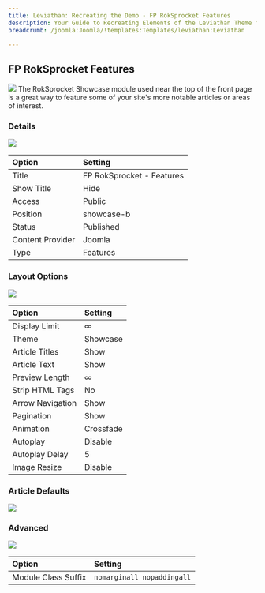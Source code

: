 ```yaml
---
title: Leviathan: Recreating the Demo - FP RokSprocket Features
description: Your Guide to Recreating Elements of the Leviathan Theme for Joomla
breadcrumb: /joomla:Joomla/!templates:Templates/leviathan:Leviathan

---
```


FP RokSprocket Features
-----
![][demo]
The RokSprocket Showcase module used near the top of the front page is a great way to feature some of your site's more notable articles or areas of interest.

### Details
![][demo2]

| Option           | Setting                    |
|:-----------------|:---------------------------|
| Title            | FP RokSprocket - Features  |
| Show Title       | Hide                       |
| Access           | Public                     |
| Position         | showcase-b                 |
| Status           | Published                  |
| Content Provider | Joomla                     |
| Type             | Features                   |

### Layout Options
![][demo3]

| Option | Setting |
|:------|:-------|
| Display Limit     | ∞         |
| Theme             | Showcase  |
| Article Titles    | Show      |
| Article Text      | Show      |
| Preview Length    | ∞         |
| Strip HTML Tags   | No        |
| Arrow Navigation  | Show      |
| Pagination        | Show      |
| Animation         | Crossfade |
| Autoplay          | Disable   |
| Autoplay Delay    | 5         |
| Image Resize      | Disable   |

### Article Defaults
![][demo4]

### Advanced
![][demo5]

| Option              | Setting                    |
|:--------------------|:---------------------------|
| Module Class Suffix | `nomarginall nopaddingall` |

[demo]: assets/demo_3.jpeg
[demo2]: assets/feature_1.jpeg
[demo3]: assets/feature_2.jpeg
[demo4]: assets/feature_3.jpeg
[demo5]: assets/feature_4.jpeg